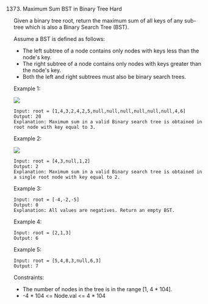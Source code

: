 1373. Maximum Sum BST in Binary Tree
Hard

Given a binary tree root, return the maximum sum of all keys of any sub-tree which is also a Binary Search Tree (BST).

Assume a BST is defined as follows:

- The left subtree of a node contains only nodes with keys less than the node's key.
- The right subtree of a node contains only nodes with keys greater than the node's key.
- Both the left and right subtrees must also be binary search trees.
 

Example 1:

![](https://assets.leetcode.com/uploads/2020/01/30/sample_1_1709.png)

```
Input: root = [1,4,3,2,4,2,5,null,null,null,null,null,null,4,6]
Output: 20
Explanation: Maximum sum in a valid Binary search tree is obtained in root node with key equal to 3.
```

Example 2:

![](https://assets.leetcode.com/uploads/2020/01/30/sample_2_1709.png)

```
Input: root = [4,3,null,1,2]
Output: 2
Explanation: Maximum sum in a valid Binary search tree is obtained in a single root node with key equal to 2.
```

Example 3:

```
Input: root = [-4,-2,-5]
Output: 0
Explanation: All values are negatives. Return an empty BST.
```

Example 4:

```
Input: root = [2,1,3]
Output: 6
```

Example 5:

```
Input: root = [5,4,8,3,null,6,3]
Output: 7
```

Constraints:

- The number of nodes in the tree is in the range [1, 4 * 104].
- -4 * 104 <= Node.val <= 4 * 104